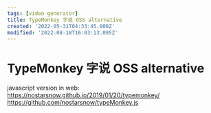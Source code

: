 ```yaml
---
tags: [video generator]
title: TypeMonkey 字说 OSS alternative
created: '2022-05-31T04:33:45.000Z'
modified: '2022-08-18T16:03:13.095Z'
---
```


# TypeMonkey 字说 OSS alternative

javascript version in web:
https://nostarsnow.github.io/2019/01/20/typemonkey/
https://github.com/nostarsnow/typeMonkey.js
